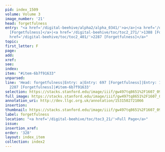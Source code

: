 ```yaml
---
pid: index_1509
volume: Volume 3
image_number: '21'
head: forgetfulness
entry: "<a href='/digital-beehive/alpha2/alpha_0341/'>a</a>|<a href='/digital-beehive/num3/num_1003'>697
  [Forgetfulness]</a>|<a href='/digital-beehive/toc/toc2_271/'>1388 [Forgetfulness]</a>|<a
  href='/digital-beehive/toc/toc2_401/'>2287 [Forgetfulness]</a>"
topic: 
first_letter: F
page: 
add: 
xref: 
see: 
index: 
item: "#item-6b7f91633"
unparsed: 
line: 'Head: forgetfulness|Entry: a|Entry: 697 [Forgetfulness]|Entry: 1388 [Forgetfulness]|Entry:
  2287 [Forgetfulness]|#item-6b7f91633'
selection: https://stacks.stanford.edu/image/iiif/gw497tq8651%2F1607_0964/162,2638,795,128/full/0/default.jpg
full_image: https://stacks.stanford.edu/image/iiif/gw497tq8651%2F1607_0964/full/full/0/default.jpg
annotation_uri: http://dev.llgc.org.uk/annotation/1531502721066
insertion: 
thumbnail: https://stacks.stanford.edu/image/iiif/gw497tq8651%2F1607_0964/162,2638,795,128/150,/0/default.jpg
label: forgetfulness
location: "<a href='/digital-beehive/toc/toc3_21/'>Full Page</a>"
issue: 
insertion_xref: 
order: '328'
layout: index_item
collection: index2
---
```

